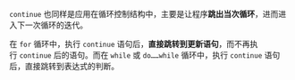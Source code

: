 `continue` 也同样是应用在循环控制结构中，主要是让程序**跳出当次循环**，进而进入下一次循环的迭代。

在 `for` 循环中，执行 `continue` 语句后，**直接跳转到更新语句**，而不再执行 `continue` 后的语句。而在 `while` 或 `do……while` 循环中，执行 `continue` 语句后，直接跳转到表达式的判断。